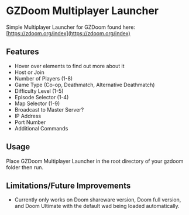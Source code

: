 # GZDoom Multiplayer Launcher

Simple Multiplayer Launcher for GZDoom found here: [https://zdoom.org/index](https://zdoom.org/index)

## Features

- Hover over elements to find out more about it
- Host or Join
- Number of Players (1-8)
- Game Type (Co-op, Deathmatch, Alternative Deathmatch)
- Difficulty Level (1-5)
- Episode Selector (1-4)
- Map Selector (1-9)
- Broadcast to Master Server?
- IP Address
- Port Number
- Additional Commands

## Usage

Place GZDoom Multiplayer Launcher in the root directory of your gzdoom folder then run.

## Limitations/Future Improvements

- Currently only works on Doom shareware version, Doom full version, and Doom Ultimate with the default wad being loaded automatically.

